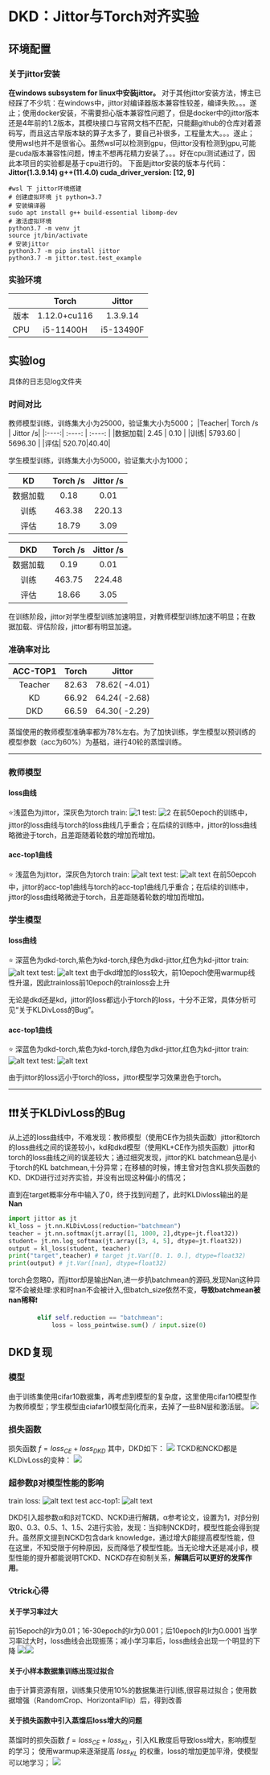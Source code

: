 # DKD：Jittor与Torch对齐实验
## 环境配置
### 关于jittor安装
**在windows subsystem for linux中安装jittor。**
对于其他jittor安装方法，博主已经踩了不少坑：在windows中，jittor对编译器版本兼容性较差，编译失败。。。遂止；使用docker安装，不需要担心版本兼容性问题了，但是docker中的jittor版本还是4年前的1.2版本，其模块接口与官网文档不匹配，只能翻github的仓库对着源码写，而且这古早版本缺的算子太多了，要自己补很多，工程量太大。。。遂止；
使用wsl也并不是很省心。虽然wsl可以检测到gpu，但jittor没有检测到gpu,可能是cuda版本兼容性问题，博主不想再花精力安装了。。。好在cpu测试通过了，因此本项目的实验都是基于cpu进行的。
下面是jittor安装的版本与代码：
**Jittor(1.3.9.14)
g++(11.4.0)
cuda_driver_version: [12, 9]**
```shell
#wsl 下 jittor环境搭建
# 创建虚拟环境 jt python=3.7
# 安装编译器
sudo apt install g++ build-essential libomp-dev
# 激活虚拟环境
python3.7 -m venv jt
source jt/bin/activate
# 安装jittor
python3.7 -m pip install jittor
python3.7 -m jittor.test.test_example
```
### 实验环境
||   Torch   | Jittor |
|:----:| :----: | :----: |
|版本| 1.12.0+cu116 | 1.3.9.14  |
|CPU| i5-11400H| i5-13490F|

## 实验log
具体的日志见log文件夹
### 时间对比
教师模型训练，训练集大小为25000，验证集大小为5000；
|Teacher| Torch /s    |  Jittor /s|
|:----:| :----: | :----: |
|数据加载| 2.45 |  0.10 |
|训练|  5793.60   |    5696.30    |
|评估| 520.70|40.40|

学生模型训练，训练集大小为5000，验证集大小为1000；

|KD| Torch /s    |  Jittor /s|
|:----:| :----: | :----: |
|数据加载| 0.18 |  0.01 |
|训练|  463.38   |   220.13   |
|评估| 18.79|3.09|

|DKD| Torch /s    |  Jittor /s|
|:----:| :----: | :----: |
|数据加载| 0.19 |  0.01 |
|训练|  463.75   |    224.48    |
|评估| 18.66|3.05|

在训练阶段，jittor对学生模型训练加速明显，对教师模型训练加速不明显；在数据加载、评估阶段，jittor都有明显加速。


### 准确率对比
|ACC-TOP1|    Torch  | Jittor |
|:----:| :----: | :----: |
|Teacher|  82.63 |  78.62( -4.01)|
|KD|   66.92  |  64.24( -2.68)    |
|DKD|66.59|64.30( -2.29)

蒸馏使用的教师模型准确率都为78%左右。为了加快训练，学生模型以预训练的模型参数（acc为60%）为基础，进行40轮的蒸馏训练。


--- 
### 教师模型
#### loss曲线
:star:浅蓝色为jittor，深灰色为torch
train:
![1](img/t_train_l.png)
test:
![2](img/t_test_l.png)
在前50epoch的训练中，jittor的loss曲线与torch的loss曲线几乎重合；在后续的训练中，jittor的loss曲线略微逊于torch，且差距随着轮数的增加而增加。
#### acc-top1曲线
:star: 浅蓝色为jittor，深灰色为torch
train:
![alt text](img/t_train_t.png)
test:
![alt text](img/t_test_t.png)
在前50epcoh中，jittor的acc-top1曲线与torch的acc-top1曲线几乎重合；在后续的训练中，jittor的loss曲线略微逊于torch，且差距随着轮数的增加而增加。

### 学生模型
#### loss曲线
:star: 深蓝色为dkd-torch,紫色为kd-torch,绿色为dkd-jittor,红色为kd-jittor
train:
![alt text](img/s_train_l.png)
test:
![alt text](img/s_test_l.png)
由于dkd增加的loss较大，前10epoch使用warmup线性升温，因此trainloss前10epoch的trainloss会上升

无论是dkd还是kd，jittor的loss都远小于torch的loss，十分不正常，具体分析可见“关于KLDivLoss的Bug”。
#### acc-top1曲线
:star: 深蓝色为dkd-torch,紫色为kd-torch,绿色为dkd-jittor,红色为kd-jittor
train:
![alt text](img/s_train_t.png)
test:
![alt text](img/s_test_t.png)

由于jittor的loss远小于torch的loss，jittor模型学习效果逊色于torch。

---

## ❗❗❗关于KLDivLoss的Bug
从上述的loss曲线中，不难发现：教师模型（使用CE作为损失函数）jittor和torch的loss曲线之间的误差较小，kd和dkd模型（使用KL+CE作为损失函数）jittor和torch的loss曲线之间的误差较大；通过细究发现，jittor的KL batchmean总是小于torch的KL batchmean,十分异常；在移植的时候，博主曾对包含KL损失函数的KD、DKD进行过对齐实验，并没有出现这种偏小的情况；

直到在target概率分布中输入了0，终于找到问题了，此时KLDivloss输出的是**Nan**
```python
import jittor as jt
kl_loss = jt.nn.KLDivLoss(reduction="batchmean")
teacher = jt.nn.softmax(jt.array([1, 1000, 2],dtype=jt.float32))
student= jt.nn.log_softmax(jt.array([3, 4, 5], dtype=jt.float32))
output = kl_loss(student, teacher)
print("target",teacher) # target jt.Var([0. 1. 0.], dtype=float32)
print(output) # jt.Var([nan], dtype=float32)
```
torch会忽略0，而jittor却是输出Nan,进一步扒batchmean的源码,发现Nan这种异常不会被处理:求和时nan不会被计入,但batch_size依然不变，**导致batchmean被nan稀释**❗
```python
        elif self.reduction == "batchmean":
            loss = loss_pointwise.sum() / input.size(0)
```

## DKD复现
### 模型
由于训练集使用cifar10数据集，再考虑到模型的复杂度，这里使用cifar10模型作为教师模型；学生模型由ciafar10模型简化而来，去掉了一些BN层和激活层。
![](img/cifar10.png)
### 损失函数
损失函数 $f=loss_{CE}+loss_{DKD}$
其中，DKD如下：
![](img/DKD.png)
TCKD和NCKD都是KLDivLoss的变种：
![](img/kl.png)

### 超参数β对模型性能的影响
train loss:
![alt text](img/beta_loss.png)
test acc-top1:
![alt text](img/beta_acc.png)

DKD引入超参数α和β对TCKD、NCKD进行解耦，α参考论文，设置为1，对β分别取0、0.3、0.5、1、1.5、2进行实验，发现：当抑制NCKD时，模型性能会得到提升。虽然原文提到NCKD包含dark knowledge，通过增大β能提高模型性能，但在这里，不知受限于何种原因，反而降低了模型性能。当无论增大还是减小β，模型性能的提升都能说明TCKD、NCKD存在抑制关系，**解耦后可以更好的发挥作用**。



### 💡trick心得
#### 关于学习率过大
前15epoch的lr为0.01；16-30epoch的lr为0.001；后10epoch的lr为0.0001
当学习率过大时，loss曲线会出现振荡；减小学习率后，loss曲线会出现一个明显的下降
![](img/test_loss.png)![](img/test_top1.png)
#### 关于小样本数据集训练出现过拟合
由于计算资源有限，训练集只使用10%的数据集进行训练,很容易过拟合；使用数据增强（RandomCrop、HorizontalFlip）后，得到改善
#### 关于损失函数中引入蒸馏后loss增大的问题
蒸馏时的损失函数 $f=loss_{CE}+loss_{KL}$，引入KL散度后导致loss增大，影响模型的学习；
使用warmup来逐渐提高 $loss_{KL}$ 的权重，loss的增加更加平滑，使模型可以地学习；
![](img/warmup.png)